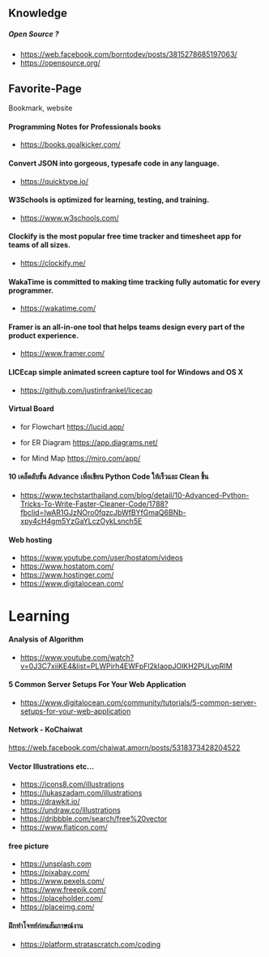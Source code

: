 ## Knowledge
##### Open Source ?
- https://web.facebook.com/borntodev/posts/3815278685197063/
- https://opensource.org/

## Favorite-Page
Bookmark, website
#### Programming Notes for Professionals books
- https://books.goalkicker.com/

#### Convert JSON into gorgeous, typesafe code in any language.
- https://quicktype.io/

#### W3Schools is optimized for learning, testing, and training.
- https://www.w3schools.com/

#### Clockify is the most popular free time tracker and timesheet app for teams of all sizes.
- https://clockify.me/
#### WakaTime is committed to making time tracking fully automatic for every programmer.
- https://wakatime.com/

#### Framer is an all-in-one tool that helps teams design every part of the product experience. 
- https://www.framer.com/

#### LICEcap simple animated screen capture tool for Windows and OS X
- https://github.com/justinfrankel/licecap

#### Virtual Board 
- for Flowchart 
https://lucid.app/

- for ER Diagram 
https://app.diagrams.net/

- for Mind Map
https://miro.com/app/


#### 10 เคล็ดลับขั้น Advance เพื่อเขียน Python Code ให้เร็วและ Clean ขึ้น
- https://www.techstarthailand.com/blog/detail/10-Advanced-Python-Tricks-To-Write-Faster-Cleaner-Code/1788?fbclid=IwAR1GJzNOro0fqzcJbWfBYfGmaQ6BNb-xpy4cH4gm5YzGaYLczOykLsnch5E

#### Web hosting
- https://www.youtube.com/user/hostatom/videos
- https://www.hostatom.com/
- https://www.hostinger.com/
- https://www.digitalocean.com/


# Learning
#### Analysis of Algorithm
- https://www.youtube.com/watch?v=0J3C7xiiKE4&list=PLWPirh4EWFpFl2kIaopJOlKH2PULvpRIM

#### 5 Common Server Setups For Your Web Application
- https://www.digitalocean.com/community/tutorials/5-common-server-setups-for-your-web-application

#### Network - KoChaiwat
https://web.facebook.com/chaiwat.amorn/posts/5318373428204522

#### Vector Illustrations etc...
-  https://icons8.com/illustrations
-  https://lukaszadam.com/illustrations
-  https://drawkit.io/
-  https://undraw.co/illustrations
-  https://dribbble.com/search/free%20vector
-  https://www.flaticon.com/

#### free picture
- https://unsplash.com
- https://pixabay.com/
- https://www.pexels.com/
- https://www.freepik.com/
- https://placeholder.com/
- https://placeimg.com/


#### ฝึกทำโจทย์ก่อนสัมภาษณ์งาน
- https://platform.stratascratch.com/coding

